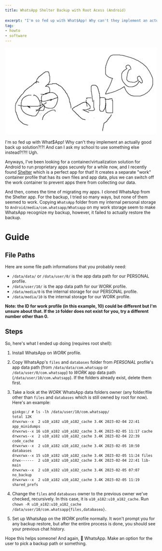```yaml
---
title: WhatsApp Shelter Backup with Root Acess (Android)

excerpt: "I'm so fed up with What$App! Why can't they implement an actually good back up solution?!?! And I can ask my school to use something else instead?!?!! Ugh."
tag:
- howto
- software
---
```


![f\*ck whatsapp](/blog/image/whatsapp.png)

I'm so fed up with What$App! Why can't they implement an actually good back up solution?!?! And can I ask my school to use something else instead?!?!! Ugh.

Anyways, I've been looking for a container/virtualization solution for Android to run proprietary apps securely for a while now, and I recently found [Shelter](https://github.com/PeterCxy/Shelter) which is a perfect app for that! It creates a separate "work" container profile that has its own files and app data, plus we can switch off the work container to prevent apps there from collecting our data.

And then, comes the time of migrating my apps. I cloned WhatsApp from the Shelter app. For the backup, I tried so many ways, but none of them seemed to work. Copying `WhatsApp` folder from my internal personal storage to `Android/media/com.whatsapp/Whatsapp` on my work storage seem to make WhatsApp recognize my backup, however, it failed to actually restore the backup.

# Guide
## File Paths
Here are some file path informations that you probably need:
- `/data/data/` or `/data/user/0/` is the app data path for our PERSONAL profile.
- `/data/user/10/` is the app data path for our WORK profile.
- `/data/media/0` is the internal storage for our PERSONAL profile.
- `/data/media/10` is the internal storage for our WORK profile.

**Note: the ID for work profile (in this example, 10) could be different but I'm unsure about that. If the `10` folder does not exist for you, try a different number other than 0.**

## Steps
So, here's what I ended up doing (requires root shell):

1. Install WhatsApp on *WORK* profile.
2. Copy WhatsApp's `files` and `databases` folder from *PERSONAL* profile's app data path (from `/data/data/com.whatsapp` or `/data/user/0/com.whatsapp`) to *WORK* app data path (`/data/user/10/com.whatsapp`). If the folders already exist, delete them first.
3. Take a look at the *WORK* WhatsApp data folders owner (any folder/file other than `files` and `databases` which is still owned by root for now). Here's an example:
    ```
    ginkgo:/ # ls -lh /data/user/10/com.whatsapp/
    total 12K
    drwxrwx--x  2 u10_a182 u10_a182_cache 3.4K 2023-02-04 22:41 app_minidumps
    drwxrws--x 16 u10_a182 u10_a182_cache 3.4K 2023-02-05 11:17 cache
    drwxrws--x  2 u10_a182 u10_a182_cache 3.4K 2023-02-04 22:39 code_cache
    drwxrwx--x  2 u10_a182 u10_a182_cache 3.4K 2023-02-05 10:50 databases
    drwxrwx--x 15 u10_a182 u10_a182_cache 3.4K 2023-02-05 11:24 files
    drwx------  2 u10_a182 u10_a182_cache 3.4K 2023-02-04 22:41 lib-main
    drwxrwx--x  2 u10_a182 u10_a182_cache 3.4K 2023-02-05 07:07 no_backup
    drwxrwx--x  2 u10_a182 u10_a182_cache 3.4K 2023-02-05 11:19 shared_prefs

    ```

4. Change the `files` and `databases` owner to the previous owner we've checked, recursively. In this case, it is `u10_a182:u10_a182_cache`. Run `chown -R u10_a182:u10_a182_cache /data/user/10/com.whatsapp{files,databasea}`.
5. Set up WhatsApp on the *WORK* profile normally. It won't prompt you for any backup restore, but after the entire process is done, you should see your previous chat history.


Hope this helps someone! And again, 🖕 WhatsApp. Make an option for the user to pick a backup path or something.
